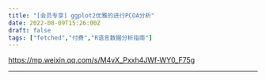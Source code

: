 ```yaml
---
title: "[会员专享] ggplot2优雅的进行PCOA分析"
date: 2022-08-09T15:26:00Z
draft: false
tags: ["fetched","付费","R语言数据分析指南"]
---
```


https://mp.weixin.qq.com/s/M4vX_Pxxh4JWf-WY0_F75g

---

